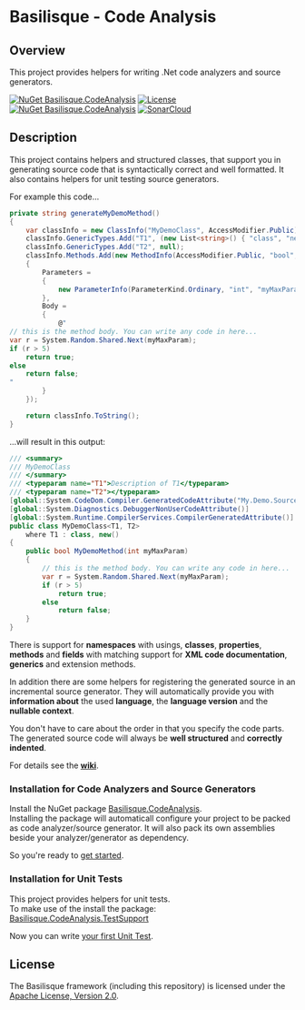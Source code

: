 <!--
   Copyright 2023-2025 Alexander Stärk

   Licensed under the Apache License, Version 2.0 (the "License");
   you may not use this file except in compliance with the License.
   You may obtain a copy of the License at

       http://www.apache.org/licenses/LICENSE-2.0

   Unless required by applicable law or agreed to in writing, software
   distributed under the License is distributed on an "AS IS" BASIS,
   WITHOUT WARRANTIES OR CONDITIONS OF ANY KIND, either express or implied.
   See the License for the specific language governing permissions and
   limitations under the License.
-->
# Basilisque - Code Analysis

## Overview
This project provides helpers for writing .Net code analyzers and source generators.

[![NuGet Basilisque.CodeAnalysis](https://img.shields.io/badge/NuGet_Basilisque.CodeAnalysis-latest-%23004880.svg?logo=nuget)](https://www.nuget.org/packages/Basilisque.CodeAnalysis)
[![License](https://img.shields.io/badge/License-Apache%20License%202.0-%23D22128.svg?logo=apache&logoColor=%23D22128)](LICENSE.txt)  
[![NuGet Basilisque.CodeAnalysis](https://img.shields.io/badge/NuGet_Basilisque.CodeAnalysis.TestSupport-latest-%23004880.svg?logo=nuget)](https://www.nuget.org/packages/Basilisque.CodeAnalysis.TestSupport)
[![SonarCloud](https://img.shields.io/badge/SonarCloud-main-%23F3702A.svg?logo=sonarcloud&logoColor=%23F3702A)](https://sonarcloud.io/project/overview?id=basilisque-framework_CodeAnalysis)  

## Description
This project contains helpers and structured classes, that support you in generating source code that is syntactically correct and well formatted.
It also contains helpers for unit testing source generators.

For example this code...
```csharp
private string generateMyDemoMethod()
{
    var classInfo = new ClassInfo("MyDemoClass", AccessModifier.Public);
    classInfo.GenericTypes.Add("T1", (new List<string>() { "class", "new()" }, "Description of T1"));
    classInfo.GenericTypes.Add("T2", null);
    classInfo.Methods.Add(new MethodInfo(AccessModifier.Public, "bool", "MyDemoMethod")
    {
        Parameters =
        {
            new ParameterInfo(ParameterKind.Ordinary, "int", "myMaxParam")
        },
        Body =
        {
            @"
// this is the method body. You can write any code in here...
var r = System.Random.Shared.Next(myMaxParam);
if (r > 5)
    return true;
else
    return false;
"
        }
    });

    return classInfo.ToString();
}
```
...will result in this output:
```csharp
/// <summary>
/// MyDemoClass
/// </summary>
/// <typeparam name="T1">Description of T1</typeparam>
/// <typeparam name="T2"></typeparam>
[global::System.CodeDom.Compiler.GeneratedCodeAttribute("My.Demo.SourceGenerator", "1.0.0.0")]
[global::System.Diagnostics.DebuggerNonUserCodeAttribute()]
[global::System.Runtime.CompilerServices.CompilerGeneratedAttribute()]
public class MyDemoClass<T1, T2>
    where T1 : class, new()
{
    public bool MyDemoMethod(int myMaxParam)
    {
        // this is the method body. You can write any code in here...
        var r = System.Random.Shared.Next(myMaxParam);
        if (r > 5)
            return true;
        else
            return false;
    }
}

```

There is support for __namespaces__ with usings, __classes__, __properties__, __methods__ and __fields__ with matching support for __XML code documentation__, __generics__ and extension methods.  

In addition there are some helpers for registering the generated source in an incremental source generator. They will automatically provide you with __information about__ the used __language__, the __language version__ and the __nullable context__.

You don't have to care about the order in that you specify the code parts. The generated source code will always be __well structured__ and __correctly indented__.

For details see the __[wiki](https://github.com/basilisque-framework/CodeAnalysis/wiki)__.

### Installation for Code Analyzers and Source Generators
Install the NuGet package [Basilisque.CodeAnalysis](https://www.nuget.org/packages/Basilisque.CodeAnalysis).  
Installing the package will automaticall configure your project to be packed as code analyzer/source generator. It will also pack its own assemblies beside your analyzer/generator as dependency.

So you're ready to [get started](https://github.com/basilisque-framework/CodeAnalysis/wiki/Getting-Started).

### Installation for Unit Tests
This project provides helpers for unit tests.  
To make use of the install the package:  
[Basilisque.CodeAnalysis.TestSupport](https://www.nuget.org/packages/Basilisque.CodeAnalysis.TestSupport)  

Now you can write [your first Unit Test](https://github.com/basilisque-framework/CodeAnalysis/wiki/Getting-Started#unit-tests).

## License
The Basilisque framework (including this repository) is licensed under the [Apache License, Version 2.0](LICENSE.txt).